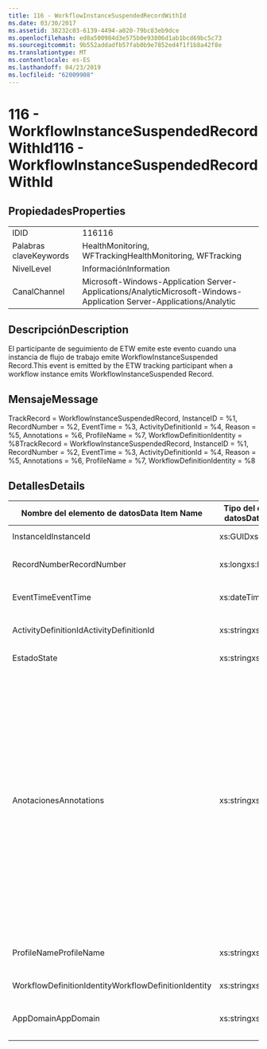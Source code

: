 ```yaml
---
title: 116 - WorkflowInstanceSuspendedRecordWithId
ms.date: 03/30/2017
ms.assetid: 38232c03-6139-4494-a020-79bc83eb9dce
ms.openlocfilehash: ed8a500984d3e575b0e93806d1ab1bcd69bc5c73
ms.sourcegitcommit: 9b552addadfb57fab0b9e7852ed4f1f1b8a42f8e
ms.translationtype: MT
ms.contentlocale: es-ES
ms.lasthandoff: 04/23/2019
ms.locfileid: "62009908"
---
```

# <a name="116---workflowinstancesuspendedrecordwithid"></a><span data-ttu-id="eb232-102">116 - WorkflowInstanceSuspendedRecordWithId</span><span class="sxs-lookup"><span data-stu-id="eb232-102">116 - WorkflowInstanceSuspendedRecordWithId</span></span>
## <a name="properties"></a><span data-ttu-id="eb232-103">Propiedades</span><span class="sxs-lookup"><span data-stu-id="eb232-103">Properties</span></span>  
  
|||  
|-|-|  
|<span data-ttu-id="eb232-104">ID</span><span class="sxs-lookup"><span data-stu-id="eb232-104">ID</span></span>|<span data-ttu-id="eb232-105">116</span><span class="sxs-lookup"><span data-stu-id="eb232-105">116</span></span>|  
|<span data-ttu-id="eb232-106">Palabras clave</span><span class="sxs-lookup"><span data-stu-id="eb232-106">Keywords</span></span>|<span data-ttu-id="eb232-107">HealthMonitoring, WFTracking</span><span class="sxs-lookup"><span data-stu-id="eb232-107">HealthMonitoring, WFTracking</span></span>|  
|<span data-ttu-id="eb232-108">Nivel</span><span class="sxs-lookup"><span data-stu-id="eb232-108">Level</span></span>|<span data-ttu-id="eb232-109">Información</span><span class="sxs-lookup"><span data-stu-id="eb232-109">Information</span></span>|  
|<span data-ttu-id="eb232-110">Canal</span><span class="sxs-lookup"><span data-stu-id="eb232-110">Channel</span></span>|<span data-ttu-id="eb232-111">Microsoft-Windows-Application Server-Applications/Analytic</span><span class="sxs-lookup"><span data-stu-id="eb232-111">Microsoft-Windows-Application Server-Applications/Analytic</span></span>|  
  
## <a name="description"></a><span data-ttu-id="eb232-112">Descripción</span><span class="sxs-lookup"><span data-stu-id="eb232-112">Description</span></span>  
 <span data-ttu-id="eb232-113">El participante de seguimiento de ETW emite este evento cuando una instancia de flujo de trabajo emite WorkflowInstanceSuspended Record.</span><span class="sxs-lookup"><span data-stu-id="eb232-113">This event is emitted by the ETW tracking participant when a workflow instance emits WorkflowInstanceSuspended Record.</span></span>  
  
## <a name="message"></a><span data-ttu-id="eb232-114">Mensaje</span><span class="sxs-lookup"><span data-stu-id="eb232-114">Message</span></span>  
 <span data-ttu-id="eb232-115">TrackRecord = WorkflowInstanceSuspendedRecord, InstanceID = %1, RecordNumber = %2, EventTime = %3, ActivityDefinitionId = %4, Reason = %5, Annotations = %6, ProfileName = %7, WorkflowDefinitionIdentity = %8</span><span class="sxs-lookup"><span data-stu-id="eb232-115">TrackRecord = WorkflowInstanceSuspendedRecord, InstanceID = %1, RecordNumber = %2, EventTime = %3, ActivityDefinitionId = %4, Reason = %5, Annotations = %6, ProfileName = %7, WorkflowDefinitionIdentity = %8</span></span>  
  
## <a name="details"></a><span data-ttu-id="eb232-116">Detalles</span><span class="sxs-lookup"><span data-stu-id="eb232-116">Details</span></span>  
  
|<span data-ttu-id="eb232-117">Nombre del elemento de datos</span><span class="sxs-lookup"><span data-stu-id="eb232-117">Data Item Name</span></span>|<span data-ttu-id="eb232-118">Tipo del elemento de datos</span><span class="sxs-lookup"><span data-stu-id="eb232-118">Data Item Type</span></span>|<span data-ttu-id="eb232-119">Descripción</span><span class="sxs-lookup"><span data-stu-id="eb232-119">Description</span></span>|  
|--------------------|--------------------|-----------------|  
|<span data-ttu-id="eb232-120">InstanceId</span><span class="sxs-lookup"><span data-stu-id="eb232-120">InstanceId</span></span>|<span data-ttu-id="eb232-121">xs:GUID</span><span class="sxs-lookup"><span data-stu-id="eb232-121">xs:GUID</span></span>|<span data-ttu-id="eb232-122">El id. de instancia del flujo de trabajo.</span><span class="sxs-lookup"><span data-stu-id="eb232-122">The instance id for the workflow</span></span>|  
|<span data-ttu-id="eb232-123">RecordNumber</span><span class="sxs-lookup"><span data-stu-id="eb232-123">RecordNumber</span></span>|<span data-ttu-id="eb232-124">xs:long</span><span class="sxs-lookup"><span data-stu-id="eb232-124">xs:long</span></span>|<span data-ttu-id="eb232-125">El número de secuencia del registro emitido.</span><span class="sxs-lookup"><span data-stu-id="eb232-125">The sequence number of the emitted record</span></span>|  
|<span data-ttu-id="eb232-126">EventTime</span><span class="sxs-lookup"><span data-stu-id="eb232-126">EventTime</span></span>|<span data-ttu-id="eb232-127">xs:dateTime</span><span class="sxs-lookup"><span data-stu-id="eb232-127">xs:dateTime</span></span>|<span data-ttu-id="eb232-128">La hora en UTC cuando se emitió el evento.</span><span class="sxs-lookup"><span data-stu-id="eb232-128">The time in UTC when the event was emitted</span></span>|  
|<span data-ttu-id="eb232-129">ActivityDefinitionId</span><span class="sxs-lookup"><span data-stu-id="eb232-129">ActivityDefinitionId</span></span>|<span data-ttu-id="eb232-130">xs:string</span><span class="sxs-lookup"><span data-stu-id="eb232-130">xs:string</span></span>|<span data-ttu-id="eb232-131">El nombre de la actividad raíz del flujo de trabajo.</span><span class="sxs-lookup"><span data-stu-id="eb232-131">The name of the root activity in the workflow</span></span>|  
|<span data-ttu-id="eb232-132">Estado</span><span class="sxs-lookup"><span data-stu-id="eb232-132">State</span></span>|<span data-ttu-id="eb232-133">xs:string</span><span class="sxs-lookup"><span data-stu-id="eb232-133">xs:string</span></span>|<span data-ttu-id="eb232-134">El estado actual del flujo de trabajo.</span><span class="sxs-lookup"><span data-stu-id="eb232-134">The current state of the Workflow.</span></span>|  
|<span data-ttu-id="eb232-135">Anotaciones</span><span class="sxs-lookup"><span data-stu-id="eb232-135">Annotations</span></span>|<span data-ttu-id="eb232-136">xs:string</span><span class="sxs-lookup"><span data-stu-id="eb232-136">xs:string</span></span>|<span data-ttu-id="eb232-137">Las anotaciones que se agregaron a este evento.</span><span class="sxs-lookup"><span data-stu-id="eb232-137">The annotations that were added to this event.</span></span> <span data-ttu-id="eb232-138">Los valores se almacenan en un elemento xml con el formato \<elementos >\< nombre del elemento = "annotationName" Type = "> annotationValue\</artículo >\</Items >.</span><span class="sxs-lookup"><span data-stu-id="eb232-138">The values are stored in an xml element in the format \<items>\< item name = "annotationName" type="System.String">annotationValue\</item>\</items>.</span></span> <span data-ttu-id="eb232-139">Si se especifica ninguna anotación, la cadena contendría \<elementos / >.</span><span class="sxs-lookup"><span data-stu-id="eb232-139">If no annotations are specified then the string contains \<items/>.</span></span> <span data-ttu-id="eb232-140">El tamaño del evento ETW está limitado por el tamaño de búfer de ETW o la carga útil máxima para un evento ETW.</span><span class="sxs-lookup"><span data-stu-id="eb232-140">The ETW event size is limited by the ETW buffer size or the max payload for an ETW event.</span></span> <span data-ttu-id="eb232-141">Si el tamaño del evento supera los límites de ETW, el evento se trunca quitando las anotaciones y reemplazando el valor de anotación con \<elementos >... \</Items >.</span><span class="sxs-lookup"><span data-stu-id="eb232-141">If the size of the event exceeds the ETW limits, then the event is truncated by dropping the annotations and replacing the annotation value with \<items>...\</items>.</span></span>|  
|<span data-ttu-id="eb232-142">ProfileName</span><span class="sxs-lookup"><span data-stu-id="eb232-142">ProfileName</span></span>|<span data-ttu-id="eb232-143">xs:string</span><span class="sxs-lookup"><span data-stu-id="eb232-143">xs:string</span></span>|<span data-ttu-id="eb232-144">El nombre o el perfil de seguimiento que dio como resultado que se emitiera este evento.</span><span class="sxs-lookup"><span data-stu-id="eb232-144">The name or the tracking profile that resulted in this event being emitted</span></span>|  
|<span data-ttu-id="eb232-145">WorkflowDefinitionIdentity</span><span class="sxs-lookup"><span data-stu-id="eb232-145">WorkflowDefinitionIdentity</span></span>|<span data-ttu-id="eb232-146">xs:string</span><span class="sxs-lookup"><span data-stu-id="eb232-146">xs:string</span></span>|<span data-ttu-id="eb232-147">Id. de definición de flujo de trabajo.</span><span class="sxs-lookup"><span data-stu-id="eb232-147">The workflow definition id</span></span>|  
|<span data-ttu-id="eb232-148">AppDomain</span><span class="sxs-lookup"><span data-stu-id="eb232-148">AppDomain</span></span>|<span data-ttu-id="eb232-149">xs:string</span><span class="sxs-lookup"><span data-stu-id="eb232-149">xs:string</span></span>|<span data-ttu-id="eb232-150">La cadena devuelta por AppDomain.CurrentDomain.FriendlyName.</span><span class="sxs-lookup"><span data-stu-id="eb232-150">The string returned by AppDomain.CurrentDomain.FriendlyName.</span></span>|
